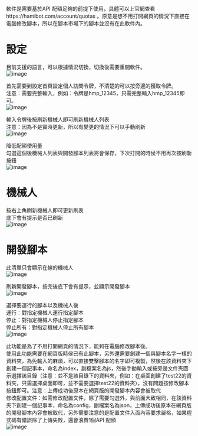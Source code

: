 軟件是需要基於API 配額足夠的前提下使用，具體可以上官網查看https://hamibot.com/account/quotas 。原意是想不用打開網頁的情況下直接在電腦修改腳本，所以在腳本市場下的腳本並沒有在此軟件內。

# 設定

目前支援的語言，可以根據情況切換，切換後需要重開軟件。</br>
![image](https://user-images.githubusercontent.com/87819805/170211155-2d46689d-729a-44ed-9ec0-1ce785481549.png)

首先需要到設定首頁設定個人訪問令牌，不清楚的可以按旁邊的獲取令牌。</br>
注意：需要完整輸入，例如：令牌是hmp_12345，只需完整輸入hmp_12345即可。</br>
![image](https://user-images.githubusercontent.com/87819805/170210019-252ab174-42c1-4a98-8839-9ed52b47b50c.png)

輸入令牌後按刷新機械人即可刷新機械人列表</br>
注意：因為不是實時更新，所以有變更的情況下可以手動刷新</br>
![image](https://user-images.githubusercontent.com/87819805/170212876-bf9d1360-df92-4128-b158-487dcc368562.png)

降低配額使用量</br>
勾選這個後機械人列表與開發腳本列表將會保存，下次打開的時侯不用再次按刷新按鈕</br>
![image](https://user-images.githubusercontent.com/87819805/170214005-565c4ff6-b7a9-4bee-929b-f4ac10dbaf53.png)

# 機械人

按右上角刷新機械人即可更新刷表</br>
底下會有提示是否已刷新</br>
![image](https://user-images.githubusercontent.com/87819805/170218919-130eccab-f28f-4e10-ade1-68b16af0c187.png)


# 開發腳本

此清單只會顯示在線的機械人</br>
![image](https://user-images.githubusercontent.com/87819805/170221191-6f0cef1c-0a34-418c-b443-6a0c04f33ff2.png)

刷新開發腳本，按完後底下會有提示，並顯示開發腳本</br>
![image](https://user-images.githubusercontent.com/87819805/170222233-cc66e140-c6b0-48db-b837-390abd2560d0.png)

選擇要運行的腳本以及機械人後</br>
運行：對指定機械人運行指定腳本</br>
停止：對指定機械人停止指定腳本</br>
停止所有：對指定機械人停止所有腳本</br>
![image](https://user-images.githubusercontent.com/87819805/170225495-dc9cffec-6c50-46a1-acee-110ef25920c1.png)

此功能是為了不用打開網頁的情況下，能夠在電腦修改腳本後。</br>
使用此功能需要在網頁版時侯已有此腳本，另外還需要創建一個與腳本名字一樣的資料夾，為免輸入的麻煩，可以直接雙擊腳本的名字即可複製，然後在該資料夾下創建一個記事本，命名為index，副檔案名為js，然後手動輸入或按旁邊文件夾圖示選擇該目錄（注意：並不是該目錄下的資料夾，例如：在桌面創建了test22的資料夾，只需選擇桌面即可，並不需要選擇test22的資料夾），沒有問題按修改腳本按鈕即可。注意：上傳成功後原本在網頁版的開發腳本內容會被取代</br>
修改配置文件：如需修改配置文件，除了需要勾選外，與前面大致相同，在該資料夾下創建一個記事本，命名為config，副檔案名為json，上傳成功後原本在網頁版的開發腳本內容會被取代，另外需要注意的是配置文件入面內容要求嚴格，如果程式碼有錯誤除了上傳失敗，還會浪費1個API 配額</br>
![image](https://user-images.githubusercontent.com/87819805/170230513-fd109346-d3a6-406b-801b-0f7953b2b774.png)
